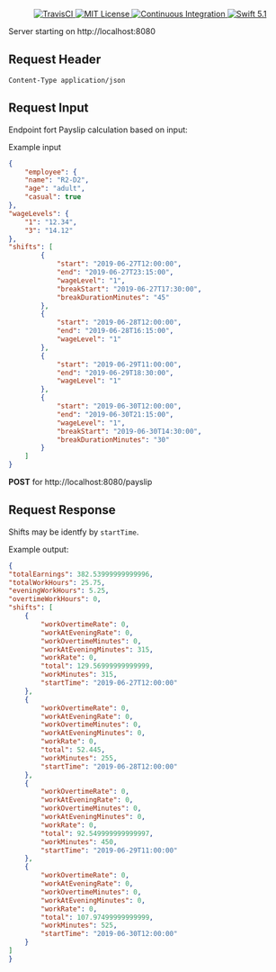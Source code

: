 <p align="center">
    <a href="https://travis-ci.com/shial4/Payslip">
        <img src="https://travis-ci.com/shial4/Payslip.svg?branch=master" alt="TravisCI" />
    </a>
    <a href="LICENSE">
        <img src="http://img.shields.io/badge/license-MIT-brightgreen.svg" alt="MIT License">
    </a>
    <a href="https://circleci.com/gh/vapor/api-template">
        <img src="https://circleci.com/gh/vapor/api-template.svg?style=shield" alt="Continuous Integration">
    </a>
    <a href="https://swift.org">
        <img src="http://img.shields.io/badge/swift-5.1-brightgreen.svg" alt="Swift 5.1">
    </a>
</p>

Server starting on http://localhost:8080

## Request Header
```
Content-Type application/json
```

## Request Input

Endpoint fort Payslip calculation based on input:

Example input
```JSON
{
    "employee": {
    "name": "R2-D2",
    "age": "adult",
    "casual": true
},
"wageLevels": {
    "1": "12.34",
    "3": "14.12"
},
"shifts": [
        {
            "start": "2019-06-27T12:00:00",
            "end": "2019-06-27T23:15:00",
            "wageLevel": "1",
            "breakStart": "2019-06-27T17:30:00",
            "breakDurationMinutes": "45"
        },
        {
            "start": "2019-06-28T12:00:00",
            "end": "2019-06-28T16:15:00",
            "wageLevel": "1"
        },
        {
            "start": "2019-06-29T11:00:00",
            "end": "2019-06-29T18:30:00",
            "wageLevel": "1"
        },
        {
            "start": "2019-06-30T12:00:00",
            "end": "2019-06-30T21:15:00",
            "wageLevel": "1",
            "breakStart": "2019-06-30T14:30:00",
            "breakDurationMinutes": "30"
        }
    ]
}
```

**POST** for http://localhost:8080/payslip

## Request Response

Shifts may be identfy by `startTime`.

Example output: 
```JSON
{
"totalEarnings": 382.53999999999996,
"totalWorkHours": 25.75,
"eveningWorkHours": 5.25,
"overtimeWorkHours": 0,
"shifts": [
    {
        "workOvertimeRate": 0,
        "workAtEveningRate": 0,
        "workOvertimeMinutes": 0,
        "workAtEveningMinutes": 315,
        "workRate": 0,
        "total": 129.56999999999999,
        "workMinutes": 315,
        "startTime": "2019-06-27T12:00:00"
    },
    {
        "workOvertimeRate": 0,
        "workAtEveningRate": 0,
        "workOvertimeMinutes": 0,
        "workAtEveningMinutes": 0,
        "workRate": 0,
        "total": 52.445,
        "workMinutes": 255,
        "startTime": "2019-06-28T12:00:00"
    },
    {
        "workOvertimeRate": 0,
        "workAtEveningRate": 0,
        "workOvertimeMinutes": 0,
        "workAtEveningMinutes": 0,
        "workRate": 0,
        "total": 92.549999999999997,
        "workMinutes": 450,
        "startTime": "2019-06-29T11:00:00"
    },
    {
        "workOvertimeRate": 0,
        "workAtEveningRate": 0,
        "workOvertimeMinutes": 0,
        "workAtEveningMinutes": 0,
        "workRate": 0,
        "total": 107.97499999999999,
        "workMinutes": 525,
        "startTime": "2019-06-30T12:00:00"
    }
]
}
```
